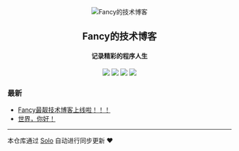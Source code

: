 <p align="center"><img alt="Fancy的技术博客" src="http://www.fancydigital.com.cn/img/favicon.ico"></p><h2 align="center">
Fancy的技术博客
</h2>

<h4 align="center">记录精彩的程序人生</h4>
<p align="center"><a title="Fancy的技术博客" target="_blank" href="https://github.com/yh1988/solo-blog"><img src="https://img.shields.io/github/last-commit/yh1988/solo-blog.svg?style=flat-square&color=FF9900"></a>
<a title="GitHub repo size in bytes" target="_blank" href="https://github.com/yh1988/solo-blog"><img src="https://img.shields.io/github/repo-size/yh1988/solo-blog.svg?style=flat-square"></a>
<a title="Solo Version" target="_blank" href="https://github.com/88250/solo/releases"><img src="https://img.shields.io/badge/solo-4.3.1-f1e05a.svg?style=flat-square&color=blueviolet"></a>
<a title="Hits" target="_blank" href="https://github.com/88250/hits"><img src="https://hits.b3log.org/yh1988/solo-blog.svg"></a></p>

### 最新

* [Fancy最靓技术博客上线啦！！！](http://localhost/articles/2021/04/25/1619318676481.html)
* [世界，你好！](http://localhost/hello-solo)



---

本仓库通过 [Solo](https://github.com/88250/solo) 自动进行同步更新 ❤️ 